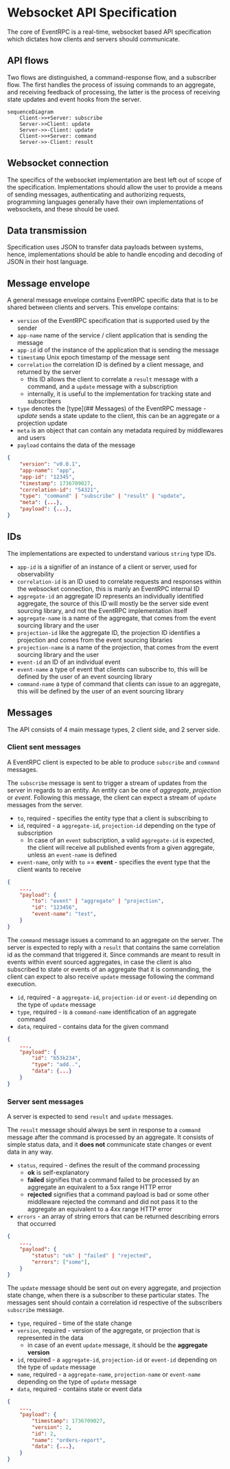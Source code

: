 # Websocket API Specification

The core of EventRPC is a real-time, websocket based API specification which dictates how clients and servers should communicate.

## API flows

Two flows are distinguished, a command-response flow, and a subscriber flow. The first handles the process of issuing commands to an aggregate, and receiving feedback of processing, the latter is the process of receiving state updates and event hooks from the server.

```mermaid
sequenceDiagram
    Client->>+Server: subscribe
    Server->>Client: update
    Server->>-Client: update
    Client->>+Server: command
    Server->>-Client: result
```

## Websocket connection

The specifics of the websocket implementation are best left out of scope of the specification. Implementations should allow the user to provide a means of sending messages, authenticating and authorizing requests, programming languages generally have their own implementations of websockets, and these should be used.

## Data transmission

Specification uses JSON to transfer data payloads between systems, hence, implementations should be able to handle encoding and decoding of JSON in their host language.

## Message envelope

A general message envelope contains EventRPC specific data that is to be shared between clients and servers. This envelope contains:

-   `version` of the EventRPC specification that is supported used by the sender
-   `app-name` name of the service / client application that is sending the message
-   `app-id` id of the instance of the application that is sending the message
-   `timestamp` Unix epoch timestamp of the message sent
-   `correlation` the correlation ID is defined by a client message, and returned by the server
    -   this ID allows the client to correlate a `result` message with a command, and a `update` message with a subscription
    -   internally, it is useful to the implementation for tracking state and subscribers
-   `type` denotes the [type](## Messages) of the EventRPC message - _update_ sends a state update to the client, this can be an aggregate or a projection update
-   `meta` is an object that can contain any metadata required by middlewares and users
-   `payload` contains the data of the message

```JSON
{
    "version": "v0.0.1",
    "app-name": "app",
    "app-id": "12345",
    "timestamp": 1736709027,
    "correlation-id": "54321",
    "type": "command" | "subscribe" | "result" | "update",
    "meta": {...},
    "payload": {...},
}
```

## IDs

The implementations are expected to understand various `string` type IDs.

-   `app-id` is a signifier of an instance of a client or server, used for observability
-   `correlation-id` is an ID used to correlate requests and responses within the websocket connection, this is manly an EventRPC internal ID
-   `aggregate-id` an aggregate ID represents an individually identified aggregate, the source of this ID will mostly be the server side event sourcing library, and not the EventRPC implementation itself
-   `aggregate-name` is a name of the aggregate, that comes from the event sourcing library and the user
-   `projection-id` like the aggregate ID, the projection ID identifies a projection and comes from the event sourcing libraries
-   `projection-name` is a name of the projection, that comes from the event sourcing library and the user
-   `event-id` an ID of an individual event
-   `event-name` a type of event that clients can subscribe to, this will be defined by the user of an event sourcing library
-   `command-name` a type of command that clients can issue to an aggregate, this will be defined by the user of an event sourcing library

## Messages

The API consists of 4 main message types, 2 client side, and 2 server side.

### Client sent messages

A EventRPC client is expected to be able to produce `subscribe` and `command` messages.

The `subscribe` message is sent to trigger a stream of updates from the server in regards to an entity. An entity can be one of _aggregate_, _projection_ or _event_. Following this message, the client can expect a stream of `update` messages from the server.

-   `to`, required - specifies the entity type that a client is subscribing to
-   `id`, required - a `aggregate-id`, `projection-id` depending on the type of subscription
    -   In case of an `event` subscription, a valid `aggregate-id` is expected, the client will receive all published events from a given aggregate, unless an `event-name` is defined
-   `event-name`, only with `to` == **event** - specifies the event type that the client wants to receive

```JSON
{
    ...,
    "payload": {
        "to": "event" | "aggregate" | "projection",
        "id": "123456",
        "event-name": "test",
    }
}
```

The `command` message issues a command to an aggregate on the server. The server is expected to reply with a `result` that contains the same correlation id as the command that triggered it. Since commands are meant to result in events within event sourced aggregates, in case the client is also subscribed to state or events of an aggregate that it is commanding, the client can expect to also receive `update` message following the command execution.

-   `id`, required - a `aggregate-id`, `projection-id` or `event-id` depending on the type of `update` message
-   `type`, required - is a `command-name` identification of an aggregate command
-   `data`, required - contains data for the given command

```JSON
{
    ...,
    "payload": {
        "id": "b53k234",
        "type": "add..",
        "data": {...}
    }
}
```

### Server sent messages

A server is expected to send `result` and `update` messages.

The `result` message should always be sent in response to a `command` message after the command is processed by an aggregate. It consists of simple status data, and it **does not** communicate state changes or event data in any way.

-   `status`, required - defines the result of the command processing
    -   **ok** is self-explanatory
    -   **failed** signifies that a command failed to be processed by an aggregate an equivalent to a 5xx range HTTP error
    -   **rejected** signifies that a command payload is bad or some other middleware rejected the command and did not pass it to the aggregate an equivalent to a 4xx range HTTP error
-   `errors` - an array of string errors that can be returned describing errors that occurred

```JSON
{
    ...,
    "payload": {
        "status": "ok" | "failed" | "rejected",
        "errors": ["some"],
    }
}
```

The `update` message should be sent out on every aggregate, and projection state change, when there is a subscriber to these particular states. The messages sent should contain a correlation id respective of the subscribers `subscribe` message.

-   `type`, required - time of the state change
-   `version`, required - version of the aggregate, or projection that is represented in the data
    -   in case of an event `update` message, it should be the **aggregate version**
-   `id`, required - a `aggregate-id`, `projection-id` or `event-id` depending on the type of `update` message
-   `name`, required - a `aggregate-name`, `projection-name` or `event-name` depending on the type of `update` message
-   `data`, required - contains state or event data

```JSON
{
    ...,
    "payload": {
        "timestamp": 1736709027,
        "version": 2,
        "id": 2,
        "name": "orders-report",
        "data": {...},
    }
}
```
